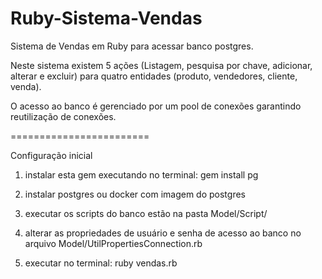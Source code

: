 # Ruby-Sistema-Vendas

Sistema de Vendas em Ruby para acessar banco postgres.

Neste sistema existem 5 ações (Listagem, pesquisa por chave, adicionar, alterar e excluir) 
para quatro entidades (produto, vendedores, cliente, venda).

O acesso ao banco é gerenciado por um pool de conexões garantindo reutilização de conexões.

========================

Configuração inicial

1) instalar esta gem executando no terminal: gem install pg

2) instalar postgres ou docker com imagem do postgres

3) executar os scripts do banco estão na pasta Model/Script/

4) alterar as propriedades de usuário e senha de acesso ao banco no arquivo Model/UtilPropertiesConnection.rb

5) executar no terminal: ruby vendas.rb
